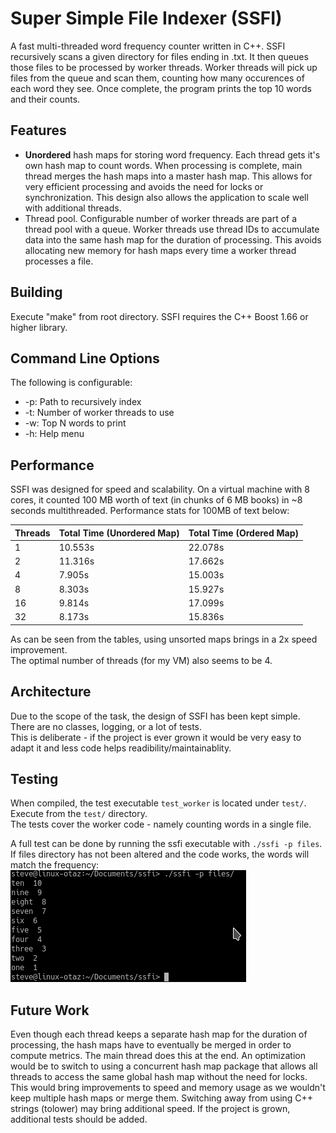 # Super Simple File Indexer (SSFI)
A fast multi-threaded word frequency counter written in C++. SSFI recursively scans a given directory for files ending in .txt. It then queues those files to be processed by worker threads. Worker threads will pick up files from the queue and scan them, counting how many occurences of each word they see. Once complete, the program prints the top 10 words and their counts.

## Features
* __Unordered__ hash maps for storing word frequency. Each thread gets it's own hash map to count words. When processing is complete, main thread merges the hash maps into a master hash map. This allows for very efficient processing and avoids the need for locks or synchronization. This design also allows the application to scale well with additional threads.
* Thread pool. Configurable number of worker threads are part of a thread pool with a queue. Worker threads use thread IDs to accumulate data into the same hash map for the duration of processing. This avoids allocating new memory for hash maps every time a worker thread processes a file.

## Building
Execute "make" from root directory. 
SSFI requires the C++ Boost 1.66 or higher library.

## Command Line Options
The following is configurable:
* -p: Path to recursively index
* -t: Number of worker threads to use
* -w: Top N words to print
* -h: Help menu

## Performance
SSFI was designed for speed and scalability. On a virtual machine with 8 cores, it counted 100 MB worth of text (in chunks of 6 MB books) in ~8 seconds multithreaded. Performance stats for 100MB of text below:  
  
Threads | Total Time (Unordered Map) | Total Time (Ordered Map)
------------ | ------------- | -------------
1 | 10.553s | 22.078s
2 | 11.316s | 17.662s
4 | 7.905s | 15.003s
8 | 8.303s | 15.927s
16 | 9.814s | 17.099s
32 | 8.173s | 15.836s
  
  
As can be seen from the tables, using unsorted maps brings in a 2x speed improvement.  
The optimal number of threads (for my VM) also seems to be 4.

## Architecture
Due to the scope of the task, the design of SSFI has been kept simple. There are no classes, logging, or a lot of tests.  
This is deliberate - if the project is ever grown it would be very easy to adapt it and less code helps readibility/maintainablity.

## Testing
When compiled, the test executable `test_worker` is located under `test/`. Execute from the `test/` directory.  
The tests cover the worker code - namely counting words in a single file.  

A full test can be done by running the ssfi executable with `./ssfi -p files`.  
If files directory has not been altered and the code works, the words will match the frequency:  
![Test](/files/test.png)

## Future Work
Even though each thread keeps a separate hash map for the duration of processing, the hash maps have to eventually be merged in order to compute metrics. The main thread does this at the end. An optimization would be to switch to using a concurrent hash map package that allows all threads to access the same global hash map without the need for locks. This would bring improvements to speed and memory usage as we wouldn't keep multiple hash maps or merge them. Switching away from using C++ strings (tolower) may bring additional speed. If the project is grown, additional tests should be added.
